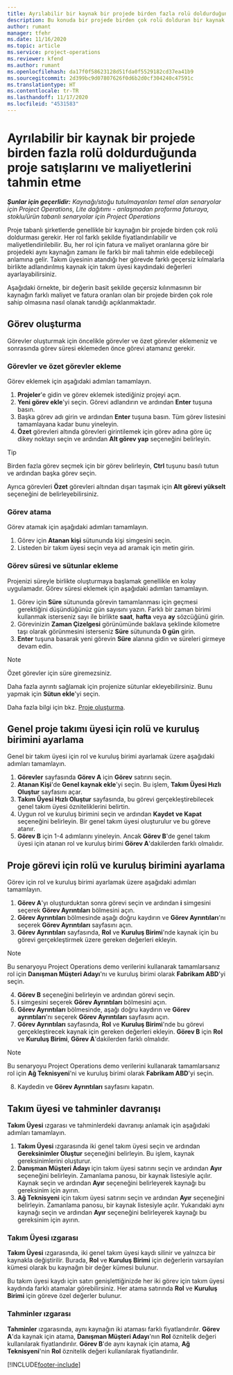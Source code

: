 ```yaml
---
title: Ayrılabilir bir kaynak bir projede birden fazla rolü doldurduğunda proje satışlarını ve maliyetlerini tahmin etme
description: Bu konuda bir projede birden çok rolü dolduran bir kaynak için fiyatlandırma ve maliyetlendirme tahminlerini desteklemek üzere fiyatlandırma boyutlarının nasıl kullanılacağı açıklanmaktadır.
author: rumant
manager: tfehr
ms.date: 11/16/2020
ms.topic: article
ms.service: project-operations
ms.reviewer: kfend
ms.author: rumant
ms.openlocfilehash: da17f0f58623128d51fda0f5529182cd37ea41b9
ms.sourcegitcommit: 2d399bc9d07807626f0d6b2d0cf304240c47591c
ms.translationtype: HT
ms.contentlocale: tr-TR
ms.lasthandoff: 11/17/2020
ms.locfileid: "4531583"
---
```

# <a name="estimate-project-sales-and-costs-when-a-bookable-resource-fills-multiple-roles-on-a-project"></a>Ayrılabilir bir kaynak bir projede birden fazla rolü doldurduğunda proje satışlarını ve maliyetlerini tahmin etme 

_**Şunlar için geçerlidir:** Kaynağı/stoğu tutulmayanları temel alan senaryolar için Project Operations, Lite dağıtımı - anlaşmadan proforma faturaya, stoklu/ürün tabanlı senaryolar için Project Operations_ 

Proje tabanlı şirketlerde genellikle bir kaynağın bir projede birden çok rolü doldurması gerekir. Her rol farklı şekilde fiyatlandırılabilir ve maliyetlendirilebilir. Bu, her rol için fatura ve maliyet oranlarına göre bir projedeki aynı kaynağın zamanı ile farklı bir mali tahmin elde edebileceği anlamına gelir. Takım üyesinin atandığı her görevde farklı geçersiz kılmalarla birlikte adlandırılmış kaynak için takım üyesi kaydındaki değerleri ayarlayabilirsiniz.

Aşağıdaki örnekte, bir değerin basit şekilde geçersiz kılınmasının bir kaynağın farklı maliyet ve fatura oranları olan bir projede birden çok role sahip olmasına nasıl olanak tanıdığı açıklanmaktadır.

## <a name="create-tasks"></a>Görev oluşturma
Görevler oluşturmak için öncelikle görevler ve özet görevler eklemeniz ve sonrasında görev süresi eklemeden önce görevi atamanız gerekir. 

### <a name="add-tasks-and-summary-tasks"></a>Görevler ve özet görevler ekleme
Görev eklemek için aşağıdaki adımları tamamlayın.

1. **Projeler**'e gidin ve görev eklemek istediğiniz projeyi açın.
2. **Yeni görev ekle**'yi seçin. Görevi adlandırın ve ardından **Enter** tuşuna basın.
3. Başka görev adı girin ve ardından **Enter** tuşuna basın. Tüm görev listesini tamamlayana kadar bunu yineleyin.
3. **Özet** görevleri altında görevleri girintilemek için görev adına göre üç dikey noktayı seçin ve ardından **Alt görev yap** seçeneğini belirleyin. 

  > [!TIP]
  > Birden fazla görev seçmek için bir görev belirleyin, **Ctrl** tuşunu basılı tutun ve ardından başka görev seçin.
  >
  > Ayrıca görevleri **Özet** görevleri altından dışarı taşımak için **Alt görevi yükselt** seçeneğini de belirleyebilirsiniz.

### <a name="assign-tasks"></a>Görev atama

Görev atamak için aşağıdaki adımları tamamlayın.

1. Görev için  **Atanan kişi** sütununda kişi simgesini seçin.
2. Listeden bir takım üyesi seçin veya ad aramak için metin girin.

### <a name="add-task-duration-and-columns"></a>Görev süresi ve sütunlar ekleme

Projenizi süreyle birlikte oluşturmaya başlamak genellikle en kolay uygulamadır. Görev süresi eklemek için aşağıdaki adımları tamamlayın.

1. Görev için **Süre** sütununda görevin tamamlanması için geçmesi gerektiğini düşündüğünüz gün sayısını yazın. Farklı bir zaman birimi kullanmak isterseniz sayı ile birlikte **saat**, **hafta** veya **ay** sözcüğünü girin.
2. Görevinizin **Zaman Çizelgesi** görünümünde baklava şeklinde kilometre taşı olarak görünmesini isterseniz **Süre** sütununda **0 gün** girin.
3. **Enter** tuşuna basarak yeni görevin **Süre** alanına gidin ve süreleri girmeye devam edin.

  > [!NOTE]
  > Özet görevler için süre giremezsiniz.

Daha fazla ayrıntı sağlamak için projenize sütunlar ekleyebilirsiniz. Bunu yapmak için **Sütun ekle**'yi seçin. 

Daha fazla bilgi için bkz. [Proje oluşturma](https://support.microsoft.com/en-us/office/create-a-project-a5b5e823-fb2e-45fd-be00-7d84422d9749).

## <a name="set-up-the-role-and-organization-unit-for-a-generic-project-team-member"></a>Genel proje takımı üyesi için rolü ve kuruluş birimini ayarlama
Genel bir takım üyesi için rol ve kuruluş birimi ayarlamak üzere aşağıdaki adımları tamamlayın.

1. **Görevler** sayfasında **Görev A** için **Görev** satırını seçin. 
2. **Atanan Kişi**'de **Genel kaynak ekle**'yi seçin. Bu işlem, **Takım Üyesi Hızlı Oluştur** sayfasını açar.
3. **Takım Üyesi Hızlı Oluştur** sayfasında, bu görevi gerçekleştirebilecek genel takım üyesi özniteliklerini belirtin.
4. Uygun rol ve kuruluş birimini seçin ve ardından **Kaydet ve Kapat** seçeneğini belirleyin. Bir genel takım üyesi oluşturulur ve bu göreve atanır. 
5. **Görev B** için 1-4 adımlarını yineleyin. Ancak **Görev B**'de genel takım üyesi için atanan rol ve kuruluş birimi **Görev A**'dakilerden farklı olmalıdır. 

## <a name="set-up-the-role-and-organization-unit-for-a-project-task"></a>Proje görevi için rolü ve kuruluş birimini ayarlama
Görev için rol ve kuruluş birimi ayarlamak üzere aşağıdaki adımları tamamlayın.

1. **Görev A**'yı oluşturduktan sonra görevi seçin ve ardından **i** simgesini seçerek **Görev Ayrıntıları** bölmesini açın. 
2. **Görev Ayrıntıları** bölmesinde aşağı doğru kaydırın ve **Görev Ayrıntıları**'nı seçerek **Görev Ayrıntıları** sayfasını açın.
3. **Görev Ayrıntıları** sayfasında, **Rol** ve **Kuruluş Birimi**'nde kaynak için bu görevi gerçekleştirmek üzere gereken değerleri ekleyin. 

  > [!NOTE]
  > Bu senaryoyu Project Operations demo verilerini kullanarak tamamlarsanız rol için **Danışman Müşteri Adayı**'nı ve kuruluş birimi olarak **Fabrikam ABD**'yi seçin.

4. **Görev B** seçeneğini belirleyin ve ardından görevi seçin.
5. **i** simgesini seçerek **Görev Ayrıntıları** bölmesini açın. 
6. **Görev Ayrıntıları** bölmesinde, aşağı doğru kaydırın ve **Görev ayrıntıları**'nı seçerek **Görev Ayrıntıları** sayfasını açın.
7. **Görev Ayrıntıları** sayfasında, **Rol** ve **Kuruluş Birimi**'nde bu görevi gerçekleştirecek kaynak için gereken değerleri ekleyin. **Görev B** için **Rol** ve **Kuruluş Birimi**, **Görev A**'dakilerden farklı olmalıdır. 

  > [!NOTE]
  > Bu senaryoyu Project Operations demo verilerini kullanarak tamamlarsanız rol için **Ağ Teknisyeni**'ni ve kuruluş birimi olarak **Fabrikam ABD**'yi seçin.

8. Kaydedin ve **Görev Ayrıntıları** sayfasını kapatın. 

## <a name="team-member-and-estimates-behavior"></a>Takım üyesi ve tahminler davranışı 
**Takım Üyesi** ızgarası ve tahminlerdeki davranışı anlamak için aşağıdaki adımları tamamlayın.

1. **Takım Üyesi** ızgarasında iki genel takım üyesi seçin ve ardından **Gereksinimler Oluştur** seçeneğini belirleyin. Bu işlem, kaynak gereksinimlerini oluşturur. 
2. **Danışman Müşteri Adayı** için takım üyesi satırını seçin ve ardından **Ayır** seçeneğini belirleyin. Zamanlama panosu, bir kaynak listesiyle açılır. Kaynak seçin ve ardından **Ayır** seçeneğini belirleyerek kaynağı bu gereksinim için ayırın.
3. **Ağ Teknisyeni** için takım üyesi satırını seçin ve ardından **Ayır** seçeneğini belirleyin. Zamanlama panosu, bir kaynak listesiyle açılır. Yukarıdaki aynı kaynağı seçin ve ardından **Ayır** seçeneğini belirleyerek kaynağı bu gereksinim için ayırın.

### <a name="team-member-grid"></a>Takım Üyesi ızgarası 

**Takım Üyesi** ızgarasında, iki genel takım üyesi kaydı silinir ve yalnızca bir kaynakla değiştirilir. Burada, **Rol** ve **Kuruluş Birimi** için değerlerin varsayılan kümesi olarak bu kaynağın bir değer kümesi bulunur.

Bu takım üyesi kaydı için satırı genişlettiğinizde her iki görev için takım üyesi kaydında farklı atamalar görebilirsiniz. Her atama satırında **Rol** ve **Kuruluş Birimi** için göreve özel değerler bulunur. 

### <a name="estimates-grid"></a>Tahminler ızgarası 

**Tahminler** ızgarasında, aynı kaynağın iki ataması farklı fiyatlandırılır. **Görev A**'da kaynak için atama, **Danışman Müşteri Adayı**'nın **Rol** öznitelik değeri kullanılarak fiyatlandırılır. **Görev B**'de aynı kaynak için atama, **Ağ Teknisyeni**'nin **Rol** öznitelik değeri kullanılarak fiyatlandırılır.


[!INCLUDE[footer-include](../includes/footer-banner.md)]